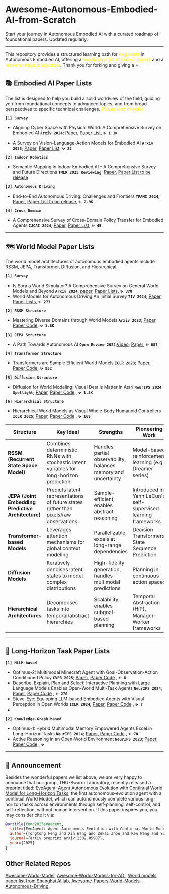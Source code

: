 # Awesome-Autonomous-Embodied-AI-from-Scratch


Start your journey in Autonomous Embodied AI with a curated roadmap of foundational papers. Updated regularly.

---
This repository provides a structured learning path for <font color=yellow>beginners</font> in Autonomous Embodied AI, offering a <font color=yellow>handpicked list of classic papers</font> and a <font color=yellow>recommended study order</font>. Thank you for forking and giving a ⭐.


##  📚 Embodied AI Paper Lists

The list is designed to help you build a solid worldview of the field, guiding you from foundational concepts to advanced topics, and from broad perspectives to specific technical challenges. <font color=yellow>Please read in order.</font>


__`[1] Survey`__

- Aligning Cyber Space with Physical World: A Comprehensive Survey on Embodied AI __`Arxiv 2024`__; [Paper](https://arxiv.org/abs/2407.06886), [Paper List](https://github.com/HCPLab-SYSU/Embodied_AI_Paper_List), __`✨ 1.3K`__

- A Survey on Vision-Language-Action Models for Embodied AI __`Arxiv 2025`__; [Paper](https://arxiv.org/pdf/2405.14093), [Paper List](https://github.com/yueen-ma/Awesome-VLA), __`✨ 22`__

__`[2] Indoor Robotics`__
- Semantic Mapping in Indoor Embodied AI – A Comprehensive Survey and Future Directions __`TMLR 2025 Reviewing`__; [Paper](https://arxiv.org/abs/2501.05750), [Paper List to be release]()

__`[3] Autonomous Driving`__

- End-to-End Autonomous Driving: Challenges and Frontiers __`TPAMI 2024`__; [Paper](https://ieeexplore.ieee.org/abstract/document/10614862), [Paper List to be release](https://github.com/OpenDriveLab/End-to-end-Autonomous-Driving), __`✨ 2.9K`__

__`[4] Cross Domain`__
- A Comprehensive Survey of Cross-Domain Policy Transfer for Embodied Agents __`IJCAI 2024`__; [Paper](https://arxiv.org/pdf/2402.04580), [Paper List](https://github.com/t6-thu/awesome-cross-domain-policy-transfer-for-embodied-agents), __`✨ 45`__

---

##  🗺️ World Model Paper Lists

The world model architectures of autonomous embodied agents include RSSM, JEPA, Transformer, Diffusion, and Hierarchical.

__`[1] Survey`__
- Is Sora a World Simulator? A Comprehensive Survey on General World Models and Beyond __`Arxiv 2024`__; [paper](https://arxiv.org/abs/2405.03520), [Paper Lists](https://github.com/GigaAI-research/General-World-Models-Survey), __`✨ 370`__
- World Models for Autonomous Driving:An Initial Survey __`TIV 2024`__; [Paper](https://arxiv.org/abs/2403.02622), [Paper Lists](https://github.com/HaoranZhuExplorer/World-Models-Autonomous-Driving-Latest-Survey), __`✨ 273`__

__`[2] RSSM Structure`__
- Mastering Diverse Domains through World Models __`Arxiv 2023`__; [Paper](https://arxiv.org/pdf/2301.04104), [Paper Code](https://github.com/danijar/dreamerv3), __`✨ 1.6K`__

__`[3] JEPA Structure`__
- A Path Towards Autonomous AI __`Open Review 2022`__;[Video](https://www.youtube.com/watch?v=DokLw1tILlw), [Paper](https://openreview.net/pdf?id=BZ5a1r-kVsf), __`✨ 687`__

__`[4] Transformer Structure`__
- Transformers are Sample Efficient World Models __`ICLR 2023`__; [Paper](https://arxiv.org/pdf/2209.00588), [Paper Code](https://github.com/eloialonso/iris), __`✨ 832`__

__`[5] Diffusion Structure`__
- Diffusion for World Modeling: Visual Details Matter in Atari __`NeurIPS 2024 Spotlight`__; [Paper](https://arxiv.org/pdf/2405.12399), [Paper Code](https://github.com/eloialonso/diamond) , __`✨ 1.8K`__

__`[6] Hierarchical Structure`__
- Hierarchical World Models as Visual Whole-Body Humanoid Controllers __`ICLR 2025`__; [Paper](https://arxiv.org/abs/2405.18418), [Paper Code](https://github.com/nicklashansen/puppeteer) , __`✨ 169`__

| Structure  | Key Ideal | Strengths | Pioneering Work |
|------------|-----------|-----------|--|
|**RSSM (Recurrent State Space Model)**|Combines deterministic RNNs with stochastic latent variables for long-horizon prediction|Handles partial observability, balances memory and uncertainty.|Model-based reinforcement learning (e.g., Dreamer series)|
|**JEPA (Joint Embedding Predictive Architecture)**|Predicts latent representations of future states rather than pixels/raw observations|Sample-efficient, enables abstract reasoning|Introduced in Yann LeCun's self-supervised learning frameworks|
|**Transformer-based Models**|Leverages attention mechanisms for global context modeling|Parallelizable, excels at long-range dependencies|Decision Transformers, State Sequence Prediction|
| **Diffusion Models**|Iteratively denoises latent states to model complex distributions|High-fidelity generation, handles multimodal predictions|Planning in continuous action spaces|
|**Hierarchical Architectures** |Decomposes tasks into temporal/abstract hierarchies|Scalability, enables subgoal-based planning|Temporal Abstraction (HiP), Manager-Worker frameworks|

---

##  🚀 Long-Horizon Task Paper Lists

__`[1] MLLM-based`__
- Optimus-2: Multimodal Minecraft Agent with Goal-Observation-Action Conditioned Policy __`CVPR 2025`__; [Paper](), [Paper Code](https://github.com/dawn0815/Optimus-2) , __`✨ 8`__
- Describe, Explain, Plan and Select: Interactive Planning with Large Language Models Enables Open-World Multi-Task Agents __`NeurIPS 2024`__; [Paper](https://arxiv.org/pdf/2302.01560), [Paper Code](https://github.com/CraftJarvis/MC-Planner) , __`✨ 270`__
- Steve-Eye: Equipping LLM-based Embodied Agents with Visual Perception in Open Worlds __`ICLR 2024`__; [Paper](https://arxiv.org/pdf/2310.13255), [Paper Code](https://github.com/BAAI-Agents/Steve-Eye) , __`✨ 7`__
- 
__`[2] Knowledge-Graph-based`__
- Optimus-1: Hybrid Multimodal Memory Empowered Agents Excel in Long-Horizon Tasks __`NeurIPS 2024`__; [Paper](https://openreview.net/pdf?id=XXOMCwZ6by), [Paper Code](https://github.com/JiuTian-VL/Optimus-1) , __`✨ 70`__
- Active Reasoning in an Open-World Environment __`NeurIPS 2023`__; [Paper](https://arxiv.org/abs/2311.02018), [Paper Code](https://github.com/ariesssxu/Conan-Active-Reasoning) , __`✨ `__

---

##  🎯 Announcement

Besides the wonderful papers we list above, we are very happy to announce that our group, THU-Swarm Laboratory, recently released a preprint titled: [EvoAgent: Agent Autonomous Evolution with Continual World Model for Long-Horizon Tasks](https://arxiv.org/pdf/2502.05907), the first autonomous-evolution agent with a continual World Model, which can autonomously complete various long-horizon tasks across environments through self-planning, self-control, and self-reflection, without human intervention. If this paper inspires you, you may consider cite it via:
```bibtex
@article{feng2025evoagent,
  title={EvoAgent: Agent Autonomous Evolution with Continual World Model for Long-Horizon Tasks},
  author={Tongtong Feng and Xin Wang and Zekai Zhou and Ren Wang and Yuwei Zhan and Guangyao Li and Qing Li and Wenwu Zhu},
  journal={arXiv preprint arXiv:2502.05907},
  year={2025}
}
```


## Other Related Repos
[Awesome-World-Model](https://github.com/LMD0311/Awesome-World-Model),
[Awesome-World-Models-for-AD ](https://github.com/zhanghm1995/awesome-world-models-for-AD?tab=readme-ov-file#Table-of-Content),
[World models paper list from Shanghai AI lab](https://github.com/OpenDriveLab/End-to-end-Autonomous-Driving/blob/main/papers.md#world-model--model-based-rl),
[Awesome-Papers-World-Models-Autonomous-Driving](https://github.com/chaytonmin/Awesome-Papers-World-Models-Autonomous-Driving).
    
